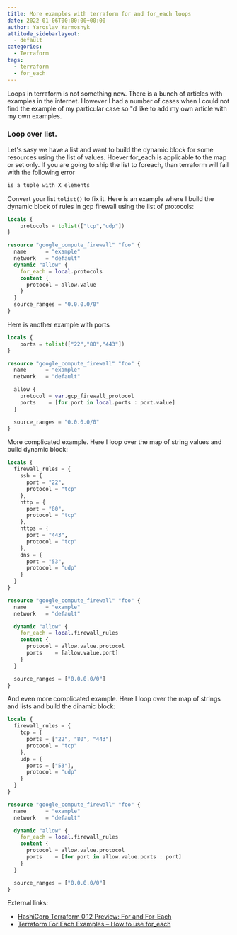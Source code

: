 ```yaml
---
title: More examples with terraform for and for_each loops
date: 2022-01-06T00:00:00+00:00
author: Yaroslav Yarmoshyk
attitude_sidebarlayout:
  - default
categories:
  - Terraform
tags:
  - terraform
  - for_each
---
```

Loops in terraform is not something new. There is a bunch of articles with examples in the internet. However I had a number of cases when I could not find the example of my particular case so "d like to add my own article with my own examples.

### Loop over list.
Let's sasy we have a list and want to build the dynamic block for some resources using the list of values. Hoever for_each is applicable to the map or set only.
If you are going to ship the list to foreach, than terraform will fail with the following error
```bash
is a tuple with X elements
```

Convert your list `tolist()` to fix it. Here is an example where I build the dynamic block of rules in gcp firewall using the list of protocols:
```terraform
locals {
    protocols = tolist(["tcp","udp"])
}

resource "google_compute_firewall" "foo" {
  name      = "example"
  network   = "default"
  dynamic "allow" {
    for_each = local.protocols
    content {
      protocol = allow.value
    }
  }
  source_ranges = "0.0.0.0/0"
}
```

Here is another example with ports
```terraform
locals {
    ports = tolist(["22","80","443"])
}

resource "google_compute_firewall" "foo" {
  name      = "example"
  network   = "default"

  allow {
    protocol = var.gcp_firewall_protocol
    ports    = [for port in local.ports : port.value]
  }

  source_ranges = "0.0.0.0/0"
}
```
<center>
  <div id="gads">
  </div>
</center>

More complicated example. Here I loop over the map of string values and build dynamic block:
```terraform
locals {
  firewall_rules = {
    ssh = {
      port = "22",
      protocol = "tcp"
    },
    http = {
      port = "80",
      protocol = "tcp"
    },
    https = {
      port = "443",
      protocol = "tcp"
    },
    dns = {
      port = "53",
      protocol = "udp"
    }
  }
}

resource "google_compute_firewall" "foo" {
  name      = "example"
  network   = "default"

  dynamic "allow" {
    for_each = local.firewall_rules
    content {
      protocol = allow.value.protocol
      ports    = [allow.value.port]
    }
  }

  source_ranges = ["0.0.0.0/0"]
}
```
<center>
  <div id="gads">
  </div>
</center>

And even more complicated example. Here I loop over the map of strings and lists and build the dinamic block:
```terraform
locals {
  firewall_rules = {
    tcp = {
      ports = ["22", "80", "443"]
      protocol = "tcp"
    },
    udp = {
      ports = ["53"],
      protocol = "udp"
    }
  }
}

resource "google_compute_firewall" "foo" {
  name      = "example"
  network   = "default"

  dynamic "allow" {
    for_each = local.firewall_rules
    content {
      protocol = allow.value.protocol
      ports    = [for port in allow.value.ports : port]
    }
  }

  source_ranges = ["0.0.0.0/0"]
}
```

External links:
* [HashiCorp Terraform 0.12 Preview: For and For-Each](https://www.hashicorp.com/blog/hashicorp-terraform-0-12-preview-for-and-for-each)
* [Terraform For Each Examples – How to use for_each](https://www.middlewareinventory.com/blog/terraform-for-each-examples/)